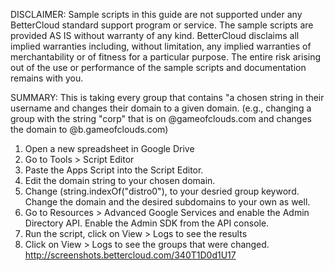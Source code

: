 DISCLAIMER: Sample scripts in this guide are not supported under any BetterCloud standard support program or service. The sample scripts are provided AS IS without warranty of any kind. BetterCloud disclaims all implied warranties including, without limitation, any implied warranties of merchantability or of fitness for a particular purpose. The entire risk arising out of the use or performance of the sample scripts and documentation remains with you.

SUMMARY: This is taking every group that contains "a chosen string in their username and changes their domain to a given domain. (e.g., changing a group with the string "corp" that is on @gameofclouds.com and changes the domain to @b.gameofclouds.com)

1) Open a new spreadsheet in Google Drive
2) Go to Tools > Script Editor
3) Paste the Apps Script into the Script Editor.
4) Edit the domain string to your chosen domain.
5) Change (string.indexOf("distro0"), to your desried group keyword. Change the domain and the desired subdomains to your own as well.
6) Go to Resources > Advanced Google Services and enable the Admin Directory API. Enable the Admin SDK from the API console.
7) Run the script, click on View > Logs to see the results
8) Click on View > Logs to see the groups that were changed. http://screenshots.bettercloud.com/340T1D0d1U17
